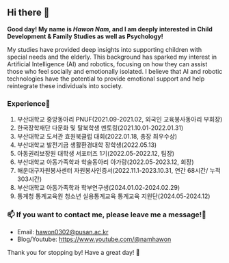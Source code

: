 ## Hi there 👋
**Good day! My name is *Hawon Nam*, and I am deeply interested in Child Development & Family Studies as well as Psychology!**

My studies have provided deep insights into supporting children with special needs and the elderly. This background has sparked my interest in Artificial Intelligence (AI) and robotics, focusing on how they can assist those who feel socially and emotionally isolated. I believe that AI and robotic technologies have the potential to provide emotional support and help reintegrate these individuals into society.


### Experience🌳

1. 부산대학교 중앙동아리 PNUF(2021.09-2021.02, 외국인 교육봉사동아리 부회장)
2. 한국장학재단 다문화 및 탈북학생 멘토링(2021.10.01-2022.01.31)
3. 부산대학교 도서관 효원북클럽 대회(2022.01.18, 총장 최우수상)
4. 부산대학교 발전기금 생활환경대학 장학생(2022.05.13)
5. 아동권리보장원 대학생 서포터즈 1기(2022.05-2022.12, 팀장)
6. 부산대학교 아동가족학과 학술동아리 아가랑(2022.05-2023.12, 회장)
7. 해운대구자원봉사센터 자원봉사인증서(2022.11.1-2023.10.31, 연간 68시간/ 누적 303시간)
8. 부산대학교 아동가족학과 학부연구생(2024.01.02-2024.02.29)
9. 통계청 통계교육원 청소년 실용통계교육 통계교육 지원단(2024.05-2024.12)

### 📫 If you want to contact me, please leave me a message!🥰
- Email: hawon0302@pusan.ac.kr
- Blog/Youtube: https://www.youtube.com/@namhawon

Thank you for stopping by! Have a great day! 👋

